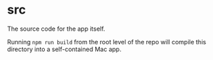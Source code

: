 # src

The source code for the app itself.

Running `npm run build` from the root level of the repo will compile this directory into a self-contained Mac app.